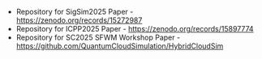 - Repository for SigSim2025 Paper - https://zenodo.org/records/15272987
- Repository for ICPP2025 Paper - https://zenodo.org/records/15897774 
- Repository for SC2025 SFWM Workshop Paper - https://github.com/QuantumCloudSimulation/HybridCloudSim

